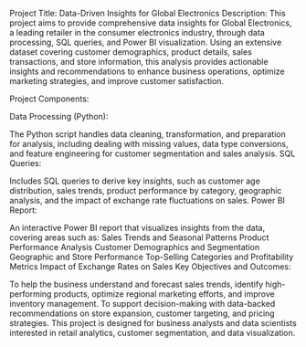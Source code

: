 Project Title: Data-Driven Insights for Global Electronics
Description:
This project aims to provide comprehensive data insights for Global Electronics, a leading retailer in the consumer electronics industry, through data processing, SQL queries, and Power BI visualization. Using an extensive dataset covering customer demographics, product details, sales transactions, and store information, this analysis provides actionable insights and recommendations to enhance business operations, optimize marketing strategies, and improve customer satisfaction.

Project Components:

Data Processing (Python):

The Python script handles data cleaning, transformation, and preparation for analysis, including dealing with missing values, data type conversions, and feature engineering for customer segmentation and sales analysis.
SQL Queries:

Includes SQL queries to derive key insights, such as customer age distribution, sales trends, product performance by category, geographic analysis, and the impact of exchange rate fluctuations on sales.
Power BI Report:

An interactive Power BI report that visualizes insights from the data, covering areas such as:
Sales Trends and Seasonal Patterns
Product Performance Analysis
Customer Demographics and Segmentation
Geographic and Store Performance
Top-Selling Categories and Profitability Metrics
Impact of Exchange Rates on Sales
Key Objectives and Outcomes:

To help the business understand and forecast sales trends, identify high-performing products, optimize regional marketing efforts, and improve inventory management.
To support decision-making with data-backed recommendations on store expansion, customer targeting, and pricing strategies.
This project is designed for business analysts and data scientists interested in retail analytics, customer segmentation, and data visualization.
